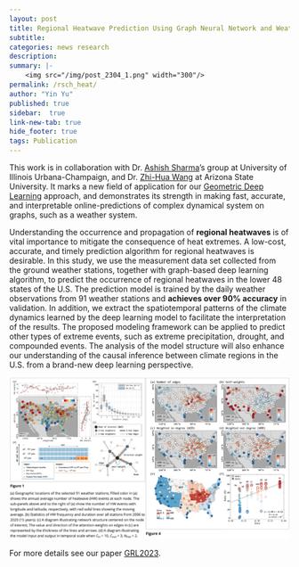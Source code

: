 ```yaml
---
layout: post
title: Regional Heatwave Prediction Using Graph Neural Network and Weather Station Data
subtitle: 
categories: news research
description:
summary: |-
    <img src="/img/post_2304_1.png" width="300"/>
permalink: /rsch_heat/
author: "Yin Yu"
published: true
sidebar:  true
link-new-tab: true
hide_footer: true
tags: Publication
---
```


This work is in collaboration with Dr. [Ashish Sharma](https://publish.illinois.edu/urban-climate/group-members/)’s group at University of Illinois Urbana-Champaign, and Dr. [Zhi-Hua Wang](https://sustainability-innovation.asu.edu/person/zhihua-wang/) at Arizona State University. It marks a new field of application for our [Geometric Deep Learning](/rsch_dgn/) approach, and demonstrates its strength in making fast, accurate, and interpretable online-predictions of complex dynamical system on graphs, such as a weather system.

Understanding the occurrence and propagation of **regional heatwaves** is of vital importance to mitigate the consequence of heat extremes. A low-cost, accurate, and timely prediction algorithm for regional heatwaves is desirable. In this study, we use the measurement data set collected from the ground weather stations, together with graph-based deep learning algorithm, to predict the occurrence of regional heatwaves in the lower 48 states of the U.S. The prediction model is trained by the daily weather observations from 91 weather stations and **achieves over 90% accuracy** in validation. In addition, we extract the spatiotemporal patterns of the climate dynamics learned by the deep learning model to facilitate the interpretation of the results. The proposed modeling framework can be applied to predict other types of extreme events, such as extreme precipitation, drought, and compounded events. The analysis of the model structure will also enhance our understanding of the causal inference between climate regions in the U.S. from a brand-new deep learning perspective.

<img src="/img/post_2304_2.png" width="900"/>

For more details see our paper [GRL2023](https://agupubs.onlinelibrary.wiley.com/doi/10.1029/2023GL103405).